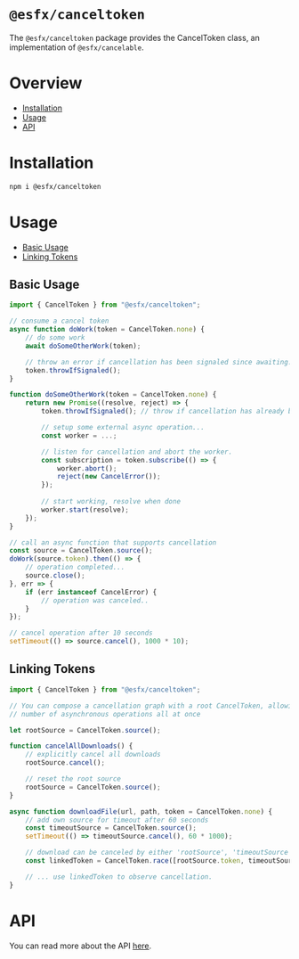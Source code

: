 # `@esfx/canceltoken`

The `@esfx/canceltoken` package provides the CancelToken class, an implementation of `@esfx/cancelable`.

# Overview

* [Installation](#installation)
* [Usage](#usage)
* [API](#api)

# Installation

```sh
npm i @esfx/canceltoken
```

# Usage

* [Basic Usage](#basic-usage)
* [Linking Tokens](#linking-tokens)

## Basic Usage

```ts
import { CancelToken } from "@esfx/canceltoken";

// consume a cancel token
async function doWork(token = CancelToken.none) {
    // do some work
    await doSomeOtherWork(token);

    // throw an error if cancellation has been signaled since awaiting.
    token.throwIfSignaled();
}

function doSomeOtherWork(token = CancelToken.none) {
    return new Promise((resolve, reject) => {
        token.throwIfSignaled(); // throw if cancellation has already been signaled.

        // setup some external async operation...
        const worker = ...;

        // listen for cancellation and abort the worker.
        const subscription = token.subscribe(() => {
            worker.abort();
            reject(new CancelError());
        });
        
        // start working, resolve when done
        worker.start(resolve);
    });
}

// call an async function that supports cancellation
const source = CancelToken.source();
doWork(source.token).then(() => {
    // operation completed...
    source.close();
}, err => {
    if (err instanceof CancelError) {
        // operation was canceled..
    }
});

// cancel operation after 10 seconds
setTimeout(() => source.cancel(), 1000 * 10);
```

## Linking Tokens

```ts
import { CancelToken } from "@esfx/canceltoken";

// You can compose a cancellation graph with a root CancelToken, allowing you to cancel a large
// number of asynchronous operations all at once

let rootSource = CancelToken.source();

function cancelAllDownloads() {
    // explicitly cancel all downloads
    rootSource.cancel();

    // reset the root source
    rootSource = CancelToken.source();
}

async function downloadFile(url, path, token = CancelToken.none) {
    // add own source for timeout after 60 seconds
    const timeoutSource = CancelToken.source();
    setTimeout(() => timeoutSource.cancel(), 60 * 1000);

    // download can be canceled by either 'rootSource', 'timeoutSource' or 'token':
    const linkedToken = CancelToken.race([rootSource.token, timeoutSource.token, token]);

    // ... use linkedToken to observe cancellation.
}
```

# API

You can read more about the API [here](https://esfx.js.org/esfx/api/canceltoken.html).
